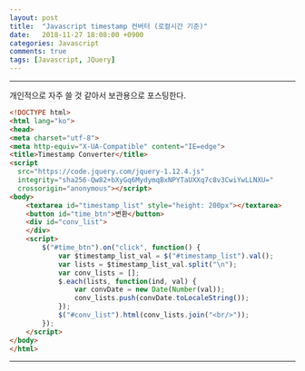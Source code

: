 ```yaml
---
layout: post
title:  "Javascript timestamp 컨버터 (로컬시간 기준)"
date:   2018-11-27 18:08:00 +0900
categories: Javascript
comments: true
tags: [Javascript, JQuery]
---
```


---

개인적으로 자주 쓸 것 같아서 보관용으로 포스팅한다.

```html
<!DOCTYPE html>
<html lang="ko">
<head>
<meta charset="utf-8">
<meta http-equiv="X-UA-Compatible" content="IE=edge">
<title>Timestamp Converter</title>
<script
  src="https://code.jquery.com/jquery-1.12.4.js"
  integrity="sha256-Qw82+bXyGq6MydymqBxNPYTaUXXq7c8v3CwiYwLLNXU="
  crossorigin="anonymous"></script>
<body>
	<textarea id="timestamp_list" style="height: 200px"></textarea>
	<button id="time_btn">변환</button>
	<div id="conv_list">
	</div>
	<script>
		$("#time_btn").on("click", function() {
			var $timestamp_list_val = $("#timestamp_list").val();
			var lists = $timestamp_list_val.split("\n");
			var conv_lists = [];
			$.each(lists, function(ind, val) {
				var convDate = new Date(Number(val));
				conv_lists.push(convDate.toLocaleString());
			});
			$("#conv_list").html(conv_lists.join("<br/>"));
		});
	</script>
</body>
</html>
```

[jekyll-docs]: https://jekyllrb.com/docs/home
[jekyll-gh]:   https://github.com/jekyll/jekyll
[jekyll-talk]: https://talk.jekyllrb.com/
---
